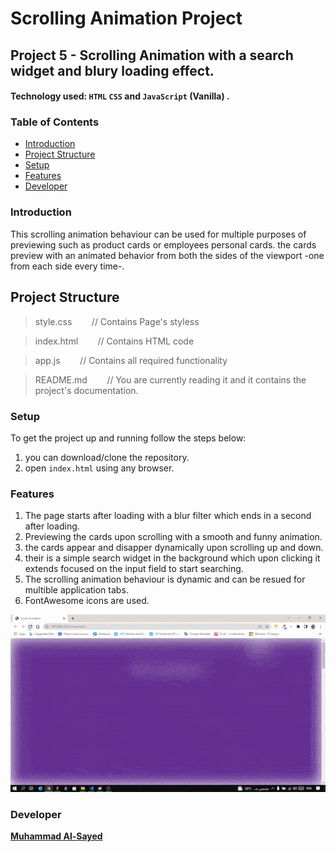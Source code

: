 # Scrolling Animation Project

## Project 5 - Scrolling Animation with a search widget and blury loading effect.

#### Technology used:  `HTML` `CSS` and `JavaScript` (Vanilla) .

### Table of Contents

* [Introduction](#introduction)
* [Project Structure](#ProjectStructure)
* [Setup](#Setup)
* [Features](#features)
* [Developer](#Developer)

### Introduction

This scrolling animation behaviour can be used for multiple purposes of previewing such as product cards or employees personal cards. the cards preview with an animated behavior from both the sides of the viewport -one from each side every time-.

## Project Structure

> style.css   &nbsp;&nbsp;&nbsp;&nbsp;&nbsp;&nbsp; // Contains Page's styless

> index.html    &nbsp;&nbsp;&nbsp;&nbsp;&nbsp;&nbsp; // Contains HTML code

> app.js    &nbsp;&nbsp;&nbsp;&nbsp;&nbsp;&nbsp; // Contains all required functionality

> README.md     &nbsp;&nbsp;&nbsp;&nbsp;&nbsp;&nbsp; // You are currently reading it and it contains the project's documentation.

### Setup

To get the project up and running follow the steps below:

1. you can download/clone the repository.
2. open `index.html` using any browser.

### Features

1. The page starts after loading with a blur filter which ends in a second after loading.
1. Previewing the cards upon scrolling with a smooth and funny animation.
2. the cards appear and disapper dynamically upon scrolling up and down.
3. their is a simple search widget in the background which upon clicking it extends focused on the input field to start searching.
3. The scrolling animation behaviour is dynamic and can be resued for multible application tabs.
4. FontAwesome icons are used.


![This is an image](/assets/ezgif.com-gif-maker.gif)


### Developer

**[Muhammad Al-Sayed](https://github.com/MuhammadAl-Sayedd)**
